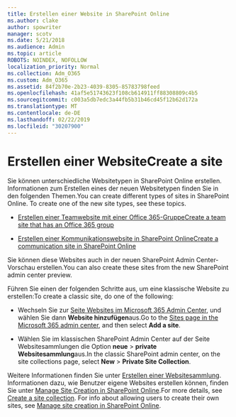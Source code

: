 ```yaml
---
title: Erstellen einer Website in SharePoint Online
ms.author: clake
author: spowriter
manager: scotv
ms.date: 5/21/2018
ms.audience: Admin
ms.topic: article
ROBOTS: NOINDEX, NOFOLLOW
localization_priority: Normal
ms.collection: Adm_O365
ms.custom: Adm_O365
ms.assetid: 84f2b70e-2b23-4039-8305-85783798feed
ms.openlocfilehash: 41af5e51743623f108cb614911ff88308809c4b5
ms.sourcegitcommit: c003a5db7edc3a44fb5b31b46cd45f12b62d172a
ms.translationtype: MT
ms.contentlocale: de-DE
ms.lasthandoff: 02/22/2019
ms.locfileid: "30207900"
---
```

# <a name="create-a-site"></a><span data-ttu-id="c4e8e-102">Erstellen einer Website</span><span class="sxs-lookup"><span data-stu-id="c4e8e-102">Create a site</span></span>

<span data-ttu-id="c4e8e-p101">Sie können unterschiedliche Websitetypen in SharePoint Online erstellen. Informationen zum Erstellen eines der neuen Websitetypen finden Sie in den folgenden Themen.</span><span class="sxs-lookup"><span data-stu-id="c4e8e-p101">You can create different types of sites in SharePoint Online. To create one of the new site types, see these topics.</span></span>
  
- [<span data-ttu-id="c4e8e-105">Erstellen einer Teamwebsite mit einer Office 365-Gruppe</span><span class="sxs-lookup"><span data-stu-id="c4e8e-105">Create a team site that has an Office 365 group</span></span>](https://go.microsoft.com/fwlink/?linkid=866292)
    
- [<span data-ttu-id="c4e8e-106">Erstellen einer Kommunikationswebsite in SharePoint Online</span><span class="sxs-lookup"><span data-stu-id="c4e8e-106">Create a communication site in SharePoint Online</span></span>](https://go.microsoft.com/fwlink/?linkid=866294)
    
<span data-ttu-id="c4e8e-107">Sie können diese Websites auch in der neuen SharePoint Admin Center-Vorschau erstellen.</span><span class="sxs-lookup"><span data-stu-id="c4e8e-107">You can also create these sites from the new SharePoint admin center preview.</span></span>
  
<span data-ttu-id="c4e8e-108">Führen Sie einen der folgenden Schritte aus, um eine klassische Website zu erstellen:</span><span class="sxs-lookup"><span data-stu-id="c4e8e-108">To create a classic site, do one of the following:</span></span>
  
- <span data-ttu-id="c4e8e-109">Wechseln Sie zur [Seite Websites im Microsoft 365 Admin Center](https://portal.office.com/adminportal/home#/SitesList), und wählen Sie dann **Website hinzufügen**aus.</span><span class="sxs-lookup"><span data-stu-id="c4e8e-109">Go to the [Sites page in the Microsoft 365 admin center](https://portal.office.com/adminportal/home#/SitesList), and then select **Add a site**.</span></span>
    
- <span data-ttu-id="c4e8e-110">Wählen Sie im klassischen SharePoint Admin Center auf der Seite Websitesammlungen die Option **neue** \> **private Websitesammlung**aus.</span><span class="sxs-lookup"><span data-stu-id="c4e8e-110">In the classic SharePoint admin center, on the site collections page, select **New** \> **Private Site Collection**.</span></span>
    
<span data-ttu-id="c4e8e-p102">Weitere Informationen finden Sie unter [Erstellen einer Websitesammlung](https://go.microsoft.com/fwlink/?linkid=866295). Informationen dazu, wie Benutzer eigene Websites erstellen können, finden Sie unter [Manage Site Creation in SharePoint Online](https://go.microsoft.com/fwlink/?linkid=866296).</span><span class="sxs-lookup"><span data-stu-id="c4e8e-p102">For more details, see [Create a site collection](https://go.microsoft.com/fwlink/?linkid=866295). For info about allowing users to create their own sites, see [Manage site creation in SharePoint Online](https://go.microsoft.com/fwlink/?linkid=866296).</span></span>
  

